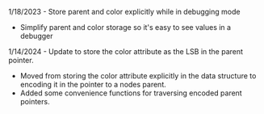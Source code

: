 1/18/2023 - Store parent and color explicitly while in debugging mode
* Simplify parent and color storage so it's easy to see values in a debugger

1/14/2024 - Update to store the color attribute as the LSB in the parent pointer.
* Moved from storing the color attribute explicitly in the data structure to encoding it in the pointer to a nodes parent.
* Added some convenience functions for traversing encoded parent pointers.

